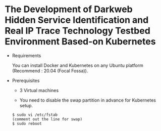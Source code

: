 # The Development of Darkweb Hidden Service Identification and Real IP Trace Technology Testbed Environment Based-on Kubernetes


* Requirements

  You can install Docker and Kubernetes on any Ubuntu platform (Recommend : 20.04 (Focal Fossa)).

* Prerequisites

  - 3 Virtual machines

  - You need to disable the swap partition in advance for Kubernetes setup.

  ```text
  $ sudo vi /etc/fstab
  (comment out the line for swap)
  $ sudo reboot
  ```
